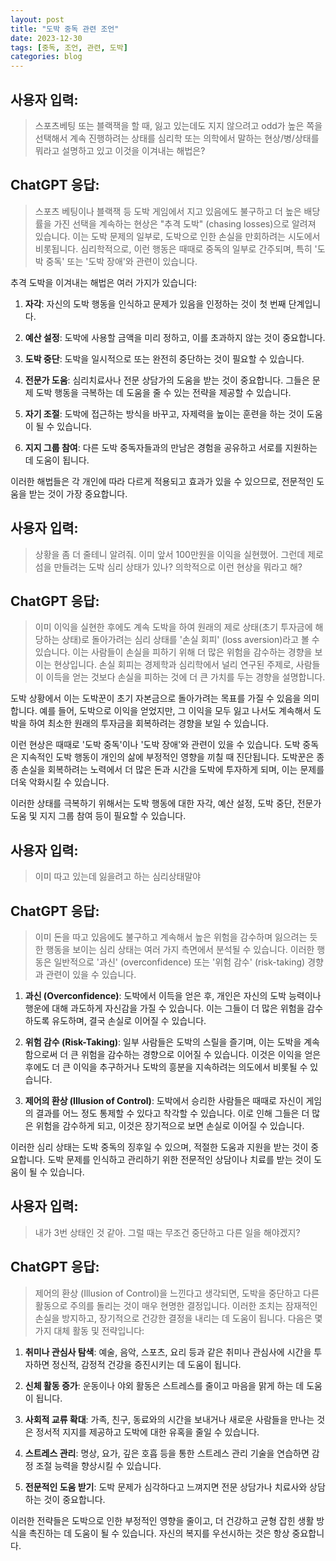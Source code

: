 ```yaml
---
layout: post
title: "도박 중독 관련 조언"
date: 2023-12-30
tags: [중독, 조언, 관련, 도박]
categories: blog
---
```


## 사용자 입력:
> 스포츠베팅 또는 블랙잭을 할 때, 잃고 있는데도 지지 않으려고 odd가 높은 쪽을 선택해서 계속 진행하려는 상태를 심리학 또는 의학에서
말하는 현상/병/상태를 뭐라고 설명하고 있고 이것을 이겨내는 해법은?

## ChatGPT 응답:
> 스포츠 베팅이나 블랙잭 등 도박 게임에서 지고 있음에도 불구하고 더 높은 배당률을 가진 선택을 계속하는 현상은 "추격 도박" (chasing losses)으로 알려져 있습니다. 이는 도박 문제의 일부로, 도박으로 인한 손실을 만회하려는 시도에서 비롯됩니다. 심리학적으로, 이런 행동은 때때로 중독의 일부로 간주되며, 특히 '도박 중독' 또는 '도박 장애'와 관련이 있습니다.

추격 도박을 이겨내는 해법은 여러 가지가 있습니다:

1. **자각**: 자신의 도박 행동을 인식하고 문제가 있음을 인정하는 것이 첫 번째 단계입니다.

2. **예산 설정**: 도박에 사용할 금액을 미리 정하고, 이를 초과하지 않는 것이 중요합니다.

3. **도박 중단**: 도박을 일시적으로 또는 완전히 중단하는 것이 필요할 수 있습니다.

4. **전문가 도움**: 심리치료사나 전문 상담가의 도움을 받는 것이 중요합니다. 그들은 문제 도박 행동을 극복하는 데 도움을 줄 수 있는 전략을 제공할 수 있습니다.

5. **자기 조절**: 도박에 접근하는 방식을 바꾸고, 자제력을 높이는 훈련을 하는 것이 도움이 될 수 있습니다.

6. **지지 그룹 참여**: 다른 도박 중독자들과의 만남은 경험을 공유하고 서로를 지원하는 데 도움이 됩니다.

이러한 해법들은 각 개인에 따라 다르게 적용되고 효과가 있을 수 있으므로, 전문적인 도움을 받는 것이 가장 중요합니다.

## 사용자 입력:
> 상황을 좀 더 줄테니 알려줘. 이미 앞서 100만원을 이익을 실현했어. 그런데 제로섬을 만들려는 도박 심리 상태가 있나? 의학적으로 이런 현상을 뭐라고 해?

## ChatGPT 응답:
> 이미 이익을 실현한 후에도 계속 도박을 하여 원래의 제로 상태(초기 투자금에 해당하는 상태)로 돌아가려는 심리 상태를 '손실 회피' (loss aversion)라고 볼 수 있습니다. 이는 사람들이 손실을 피하기 위해 더 많은 위험을 감수하는 경향을 보이는 현상입니다. 손실 회피는 경제학과 심리학에서 널리 연구된 주제로, 사람들이 이득을 얻는 것보다 손실을 피하는 것에 더 큰 가치를 두는 경향을 설명합니다.

도박 상황에서 이는 도박꾼이 초기 자본금으로 돌아가려는 목표를 가질 수 있음을 의미합니다. 예를 들어, 도박으로 이익을 얻었지만, 그 이익을 모두 잃고 나서도 계속해서 도박을 하여 최소한 원래의 투자금을 회복하려는 경향을 보일 수 있습니다. 

이런 현상은 때때로 '도박 중독'이나 '도박 장애'와 관련이 있을 수 있습니다. 도박 중독은 지속적인 도박 행동이 개인의 삶에 부정적인 영향을 끼칠 때 진단됩니다. 도박꾼은 종종 손실을 회복하려는 노력에서 더 많은 돈과 시간을 도박에 투자하게 되며, 이는 문제를 더욱 악화시킬 수 있습니다. 

이러한 상태를 극복하기 위해서는 도박 행동에 대한 자각, 예산 설정, 도박 중단, 전문가 도움 및 지지 그룹 참여 등이 필요할 수 있습니다.

## 사용자 입력:
> 이미 따고 있는데 잃을려고 하는 심리상태말야

## ChatGPT 응답:
> 이미 돈을 따고 있음에도 불구하고 계속해서 높은 위험을 감수하며 잃으려는 듯한 행동을 보이는 심리 상태는 여러 가지 측면에서 분석될 수 있습니다. 이러한 행동은 일반적으로 '과신' (overconfidence) 또는 '위험 감수' (risk-taking) 경향과 관련이 있을 수 있습니다.

1. **과신 (Overconfidence)**: 도박에서 이득을 얻은 후, 개인은 자신의 도박 능력이나 행운에 대해 과도하게 자신감을 가질 수 있습니다. 이는 그들이 더 많은 위험을 감수하도록 유도하며, 결국 손실로 이어질 수 있습니다.

2. **위험 감수 (Risk-Taking)**: 일부 사람들은 도박의 스릴을 즐기며, 이는 도박을 계속함으로써 더 큰 위험을 감수하는 경향으로 이어질 수 있습니다. 이것은 이익을 얻은 후에도 더 큰 이익을 추구하거나 도박의 흥분을 지속하려는 의도에서 비롯될 수 있습니다.

3. **제어의 환상 (Illusion of Control)**: 도박에서 승리한 사람들은 때때로 자신이 게임의 결과를 어느 정도 통제할 수 있다고 착각할 수 있습니다. 이로 인해 그들은 더 많은 위험을 감수하게 되고, 이것은 장기적으로 보면 손실로 이어질 수 있습니다.

이러한 심리 상태는 도박 중독의 징후일 수 있으며, 적절한 도움과 지원을 받는 것이 중요합니다. 도박 문제를 인식하고 관리하기 위한 전문적인 상담이나 치료를 받는 것이 도움이 될 수 있습니다.

## 사용자 입력:
> 내가 3번 상태인 것 같아. 그럴 때는 무조건 중단하고 다른 일을 해야겠지?

## ChatGPT 응답:
> 제어의 환상 (Illusion of Control)을 느낀다고 생각되면, 도박을 중단하고 다른 활동으로 주의를 돌리는 것이 매우 현명한 결정입니다. 이러한 조치는 잠재적인 손실을 방지하고, 장기적으로 건강한 결정을 내리는 데 도움이 됩니다. 다음은 몇 가지 대체 활동 및 전략입니다:

1. **취미나 관심사 탐색**: 예술, 음악, 스포츠, 요리 등과 같은 취미나 관심사에 시간을 투자하면 정신적, 감정적 건강을 증진시키는 데 도움이 됩니다.

2. **신체 활동 증가**: 운동이나 야외 활동은 스트레스를 줄이고 마음을 맑게 하는 데 도움이 됩니다.

3. **사회적 교류 확대**: 가족, 친구, 동료와의 시간을 보내거나 새로운 사람들을 만나는 것은 정서적 지지를 제공하고 도박에 대한 유혹을 줄일 수 있습니다.

4. **스트레스 관리**: 명상, 요가, 깊은 호흡 등을 통한 스트레스 관리 기술을 연습하면 감정 조절 능력을 향상시킬 수 있습니다.

5. **전문적인 도움 받기**: 도박 문제가 심각하다고 느껴지면 전문 상담가나 치료사와 상담하는 것이 중요합니다.

이러한 전략들은 도박으로 인한 부정적인 영향을 줄이고, 더 건강하고 균형 잡힌 생활 방식을 촉진하는 데 도움이 될 수 있습니다. 자신의 복지를 우선시하는 것은 항상 중요합니다.

